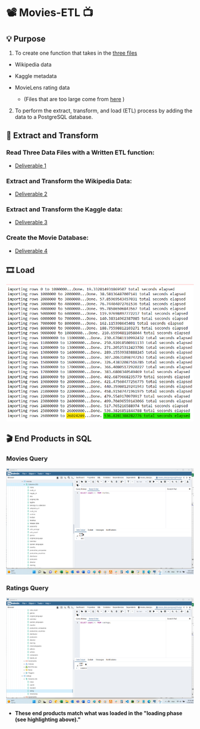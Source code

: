 # :film_projector: Movies-ETL :tv:


## :bulb: Purpose  

1)  To create one function that takes in the [three files](https://github.com/Super-Manda/Movies-ETL/blob/main/Data%20Sources.zip)
  - Wikipedia data
  - Kaggle metadata
  - MovieLens rating data
  
    - (Files that are too large come from [here](https://www.kaggle.com/account/login?titleType=dataset-downloads&showDatasetDownloadSkip=False&messageId=datasetsWelcome&returnUrl=%2Fdatasets%2Frounakbanik%2Fthe-movies-dataset%3Fresource%3Ddownload) )

2)  To perform the extract, transform, and load (ETL) process by adding the data to a PostgreSQL database.


## :movie_camera: Extract and Transform 

### Read Three Data Files with a Written ETL function: 
- [Deliverable 1](https://github.com/Super-Manda/Movies-ETL/blob/main/ETL_function_test.ipynb)


### Extract and Transform the Wikipedia Data: 
- [Deliverable 2](https://github.com/Super-Manda/Movies-ETL/blob/main/ETL_clean_wiki_movies.ipynb)


### Extract and Transform the Kaggle data: 
- [Deliverable 3](https://github.com/Super-Manda/Movies-ETL/blob/main/ETL_clean_kaggle_data.ipynb) 


### Create the Movie Database: 
- [Deliverable 4](https://github.com/Super-Manda/Movies-ETL/blob/main/ETL_create_database.ipynb) 


## :film_strip: Load  	
![Loading](https://github.com/Super-Manda/Movies-ETL/blob/main/elapsed%20time%20to%20add%20the%20data%20to%20the%20database.png)


## :clapper: End Products in SQL

### Movies Query
![movies_query](https://github.com/Super-Manda/Movies-ETL/blob/main/movies_query.png)

### Ratings Query
![ratings_query](https://github.com/Super-Manda/Movies-ETL/blob/main/ratings_query.png)


- **These end products match what was loaded in the "loading phase (see highlighting above)."**

